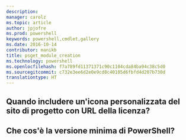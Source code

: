 ```yaml
---
description: 
manager: carolz
ms.topic: article
author: jpjofre
ms.prod: powershell
keywords: powershell,cmdlet,gallery
ms.date: 2016-10-14
contributor: manikb
title: psget_module_creation
ms.technology: powershell
ms.openlocfilehash: f7a789fd11371371c90c1104cda84ba94c38c5d0
ms.sourcegitcommit: c732e3ee6d2e0e9cd8c40105d6fbfd4d207b730d
translationtype: HT
---
```

## <a name="when-to-include-a-project-site-license-url-custom-icon"></a>Quando includere un'icona personalizzata del sito di progetto con URL della licenza?


## <a name="what-is-minimum-powershell-version"></a>Che cos'è la versione minima di PowerShell?


